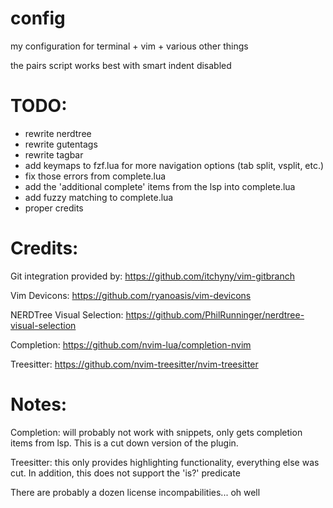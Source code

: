 # config
my configuration for terminal + vim + various other things

the pairs script works best with smart indent disabled

# TODO:
- rewrite nerdtree
- rewrite gutentags
- rewrite tagbar
- add keymaps to fzf.lua for more navigation options (tab split, vsplit, etc.)
- fix those errors from complete.lua
- add the 'additional complete' items from the lsp into complete.lua
- add fuzzy matching to complete.lua
- proper credits

# Credits:
Git integration provided by:
https://github.com/itchyny/vim-gitbranch

Vim Devicons:
https://github.com/ryanoasis/vim-devicons

NERDTree Visual Selection:
https://github.com/PhilRunninger/nerdtree-visual-selection

Completion:
https://github.com/nvim-lua/completion-nvim

Treesitter:
https://github.com/nvim-treesitter/nvim-treesitter

# Notes:
Completion: will probably not work with snippets, only gets completion items from lsp. This is a cut down version of the plugin.

Treesitter: this only provides highlighting functionality, everything else was cut. In addition, this does not support the 'is?' predicate

There are probably a dozen license incompabilities... oh well
